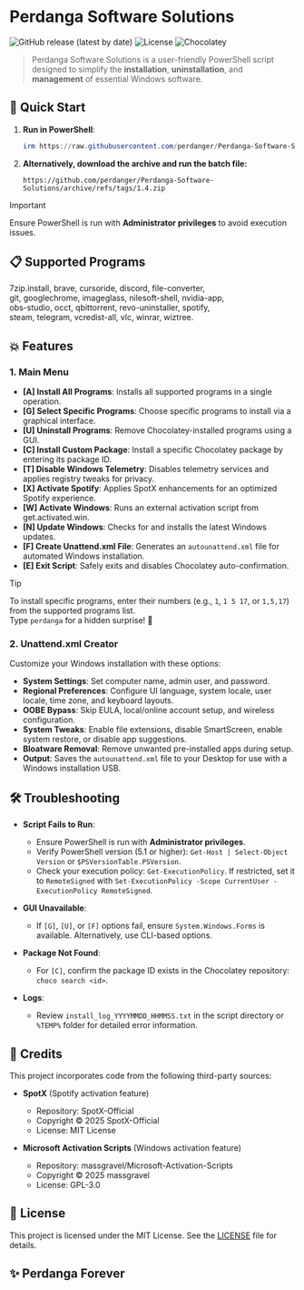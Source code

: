 # Perdanga Software Solutions

![GitHub release (latest by date)](https://img.shields.io/github/v/release/perdanger/Perdanga-Software-Solutions?color=blue) ![License](https://img.shields.io/github/license/perdanger/Perdanga-Software-Solutions?color=green) ![Chocolatey](https://img.shields.io/badge/Powered%20by-Chocolatey-brown)

> Perdanga Software Solutions is a user-friendly PowerShell script designed to simplify the **installation**, **uninstallation**, and **management** of essential Windows software.

## 🚀 Quick Start

1. **Run in PowerShell**:

   ```powershell
   irm https://raw.githubusercontent.com/perdanger/Perdanga-Software-Solutions/main/PerdangaLoader.ps1 | iex
   ```

2. **Alternatively, download the archive and run the batch file:**

   ```
   https://github.com/perdanger/Perdanga-Software-Solutions/archive/refs/tags/1.4.zip
   ```

> [!IMPORTANT]  
> Ensure PowerShell is run with **Administrator privileges** to avoid execution issues.

## 📋 Supported Programs

7zip.install, brave, cursoride, discord, file-converter,  
git, googlechrome, imageglass, nilesoft-shell, nvidia-app,  
obs-studio, occt, qbittorrent, revo-uninstaller, spotify,  
steam, telegram, vcredist-all, vlc, winrar, wiztree.

## 💥 Features

### 1. Main Menu

- **\[A\] Install All Programs**: Installs all supported programs in a single operation.
- **\[G\] Select Specific Programs**: Choose specific programs to install via a graphical interface.
- **\[U\] Uninstall Programs**: Remove Chocolatey-installed programs using a GUI.
- **\[C\] Install Custom Package**: Install a specific Chocolatey package by entering its package ID.
- **\[T\] Disable Windows Telemetry**: Disables telemetry services and applies registry tweaks for privacy.
- **\[X\] Activate Spotify**: Applies SpotX enhancements for an optimized Spotify experience.
- **\[W\] Activate Windows**: Runs an external activation script from get.activated.win.
- **\[N\] Update Windows**: Checks for and installs the latest Windows updates.
- **\[F\] Create Unattend.xml File**: Generates an `autounattend.xml` file for automated Windows installation.
- **\[E\] Exit Script**: Safely exits and disables Chocolatey auto-confirmation.

> [!TIP]  
> To install specific programs, enter their numbers (e.g., `1`, `1 5 17`, or `1,5,17`) from the supported programs list.  
> Type `perdanga` for a hidden surprise! 🧀

### 2. Unattend.xml Creator

Customize your Windows installation with these options:

- **System Settings**: Set computer name, admin user, and password.
- **Regional Preferences**: Configure UI language, system locale, user locale, time zone, and keyboard layouts.
- **OOBE Bypass**: Skip EULA, local/online account setup, and wireless configuration.
- **System Tweaks**: Enable file extensions, disable SmartScreen, enable system restore, or disable app suggestions.
- **Bloatware Removal**: Remove unwanted pre-installed apps during setup.
- **Output**: Saves the `autounattend.xml` file to your Desktop for use with a Windows installation USB.

## 🛠️ Troubleshooting

- **Script Fails to Run**:

  - Ensure PowerShell is run with **Administrator privileges**.
  - Verify PowerShell version (5.1 or higher): `Get-Host | Select-Object Version` or `$PSVersionTable.PSVersion`.
  - Check your execution policy: `Get-ExecutionPolicy`. If restricted, set it to `RemoteSigned` with `Set-ExecutionPolicy -Scope CurrentUser -ExecutionPolicy RemoteSigned`.

- **GUI Unavailable**:

  - If `[G]`, `[U]`, or `[F]` options fail, ensure `System.Windows.Forms` is available. Alternatively, use CLI-based options.

- **Package Not Found**:

  - For `[C]`, confirm the package ID exists in the Chocolatey repository: `choco search <id>`.

- **Logs**:

  - Review `install_log_YYYYMMDD_HHMMSS.txt` in the script directory or `%TEMP%` folder for detailed error information.

## 💖 Credits

This project incorporates code from the following third-party sources:

- **SpotX** (Spotify activation feature)
  - Repository: SpotX-Official
  - Copyright © 2025 SpotX-Official
  - License: MIT License

- **Microsoft Activation Scripts** (Windows activation feature)
  - Repository: massgravel/Microsoft-Activation-Scripts
  - Copyright © 2025 massgravel
  - License: GPL-3.0

## 📜 License

This project is licensed under the MIT License. See the [LICENSE](LICENSE) file for details.

## ✨ Perdanga Forever
